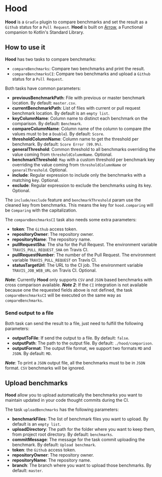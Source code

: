 # Hood

**Hood** is a `Gradle` plugin to compare benchmarks and set the result as a `Github` status for a `Pull Request`.
**Hood** is built on [Arrow](https://arrow-kt.io/), a Functional companion to Kotlin's Standard Library.

## How to use it

**Hood** has two tasks to compare benchmarks:
 - `compareBenchmarks`: Compare two benchmarks and print the result.
 - `compareBenchmarksCI`: Compare two benchmarks and upload a `Github` status for a `Pull Request`.

Both tasks have common parameters:
 - **previousBenchmarkPath**: File with previous or master benchmark location. By default: `master.csv`.
 - **currentBenchmarkPath**: List of files with current or pull request benchmark location. By default is an `empty list`.
 - **keyColumnName**: Column name to distinct each benchmark on the comparison. By default: `Benchmark`.
 - **compareColumnName**: Column name of the column to compare (the values must to be a `Double`). By default: `Score`.
 - **thresholdColumnName**: Column name to get the threshold per benchmark. By default: `Score Error (99.9%)`.
 - **generalThreshold**: Common threshold to all benchmarks overriding the value coming from `thresholdColumnName`. Optional.
 - **benchmarkThreshold**: `Map` with a custom threshold per benchmark key overriding the value coming from `thresholdColumnName` or `generalThreshold`. Optional.
 - **include**: Regular expression to include only the benchmarks with a matching key. Optional.
 - **exclude**: Regular expression to exclude the benchmarks using its key. Optional.
 
The `include/exclude` feature and `benchmarkThreshold` param use the cleaned key from benchmarks. 
This means the key for `hood.comparing` will be `Comparing` with the capitalization.

The `compareBenchmarksCI` task also needs some extra parameters:
 - **token**: The `Github` access token.
 - **repositoryOwner**: The repository owner.
 - **repositoryName**: The repository name.
 - **pullRequestSha**: The sha for the Pull Request. The environment variable `TRAVIS_PULL_REQUEST_SHA` on Travis CI.
 - **pullRequestNumber**: The number of the Pull Request. The environment variable `TRAVIS_PULL_REQUEST` on Travis CI.
 - **statusTargetUrl**: The URL to the CI job. The environment variable `TRAVIS_JOB_WEB_URL` on Travis CI. Optional.

***Note***: Currently **Hood** only supports `CSV` and `JSON` based benchmarks with cross comparison available. 
***Note 2***: If the `CI` integration is not available because one the requested fields above is not defined, 
  the task `compareBenchmarksCI` will be executed on the same way as `compareBenchmarks`.

### Send output to a file

Both task can send the result to a file, just need to fulfill the following parameters:
 - **outputToFile**: If send the output to a file. By default: `false`.
 - **outputPath**: The path to the output file. By default: `./hood/comparison`.
 - **outputFormat**: The output file format, we support two formats `MD` and `JSON`. By default: `MD`.

***Note***: To print a `JSON` output file, all the benchmarks must to be in `JSON` format. `CSV` benchmarks will be ignored.

## Upload benchmarks

**Hood** allow you to upload automatically the benchmarks 
you want to maintain updated in your code thought commits during the CI.

The task `uploadBenchmarks` has the following parameters:
 - **benchmarkFiles**: The list of benchmark files you want to upload. By default is an `empty list`.
 - **uploadDirectory**: The path for the folder where you want to keep them, from project root directory. By default: `benchmarks`.
 - **commitMessage**: The message for the task commit uploading the benchmark. By default: `Upload benchmark`.
 - **token**: the `Github` access token.
 - **repositoryOwner**: The repository owner.
 - **repositoryName**: The repository name.
 - **branch**: The branch where you want to upload those benchmarks. By default: `master`.